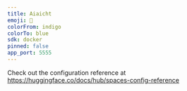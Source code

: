 ```yaml
---
title: Aiaicht
emoji: 🏢
colorFrom: indigo
colorTo: blue
sdk: docker
pinned: false
app_port: 5555
---
```

 
Check out the configuration reference at https://huggingface.co/docs/hub/spaces-config-reference
